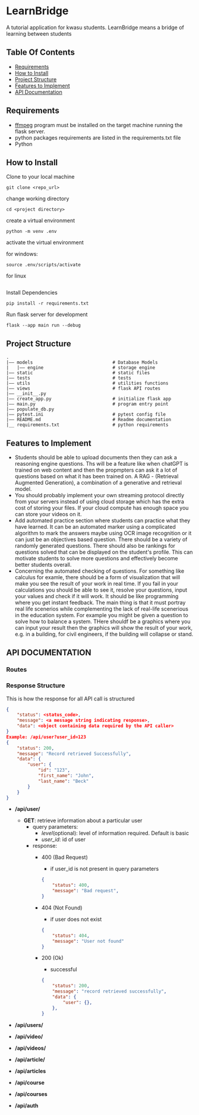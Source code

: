 # LearnBridge

A tutorial application for kwasu students. LearnBridge means a bridge of learning between students

## Table Of Contents

- [Requirements](#requirements)
- [How to Install](#how-to-install)
- [Project Structure](#project-structure)
- [Features to Implement](#features-to-implement)
- [API Documentation](#api-documentation)

## Requirements

- [ffmpeg](https://www.ffmpeg.org/) program must be installed on the target machine running the flask server.
- python packages requirements are listed in the requirements.txt file
- Python

## How to Install

Clone to your local machine

```shell
git clone <repo_url>
```

change working directory

```shell
cd <project directory>
```

create a virtual environment

```shell
python -m venv .env
```

activate the virtual environment

for windows:

```shell
source .env/scripts/activate
```

for linux

```shell

```

Install Dependencies

```shell
pip install -r requirements.txt
```

Run flask server for development

```shell
flask --app main run --debug
```

## Project Structure

```text
.
|—— models                              # Database Models
|   |—— engine                          # storage engine
|—— static                              # static files
|—— tests                               # tests
|—— utils                               # utilities functions
|—— views                               # flask API routes
|—— __init__.py
|—— create_app.py                       # initialize flask app
|—— main.py                             # program entry point
|—— populate_db.py
|—— pytest.ini                          # pytest config file
|—— README.md                           # Readme documentation
|__ requirements.txt                    # python requirements
```

## Features to Implement

- Students should be able to upload documents then they can ask a reasoning engine questions. Ths will be a feature like when chatGPT is trained on web content and then the propmpters can ask it a lot of questions based on what it has been trained on. A RAG - (Retrieval Augmented Generation), a combination of a generative and retrieval model.
- You should probably implement your own streaming protocol directly from your servers instead of using cloud storage which has the extra cost of storing your files. If your cloud compute has enough space you can store your videos on it.
- Add automated practice section where students can practice what they have learned. It can be an automated marker using a complicated algorithm to mark the answers maybe using OCR image recognition or it can just be an objectives based question. There should be a variety of randomly generated questions. There should also be rankings for questions solved that can be displayed on the student's profile. This can motivate students to solve more questions and effectively become better students overall.
- Concerning the automated checking of questions. For something like calculus for examle, there should be a form of visualization that will make you see the result of your work in real time. If you fail in your calculations you should be able to see it, resolve your questions, input your values and check if it will work. It should be like programming where you get instant feedback. The main thing is that it must portray real life scenerios while complementing the lack of real-life scenerious in the education system. For example you might be given a question to solve how to balance a system. THere shouldf be a graphics where you can input your result then the graphics will show the result of your work, e.g. in a building, for civil engineers, if the building will collapse or stand.

## API DOCUMENTATION

### Routes

### Response Structure

This is how the response for all API call is structured

```json
{
    "status": <status_code>,
    "message": <a message string indicating response>,
    "data": <object containing data required by the API caller>
}
Example: /api/user?user_id=123
{
    "status": 200,
    "message": "Record retrieved Successfully",
    "data": {
        "user": {
            "id": "123",
            "first_name": "John",
            "last_name": "Beck"
        }
    }
}
```

- **/api/user/**
  - **GET**: retrieve information about a particular user
    - query parameters:
      - *level*(optional): level of information required. Default is basic
      - *user_id*: id of user
    - response:
      - 400 (Bad Request)
        - if user_id is not present in query parameters

        ```json
        {
            "status": 400,
            "message": "Bad request",
        }
        ```

      - 404 (Not Found)
        - if user does not exist

        ```json
        {
            "status": 404,
            "message": "User not found"
        }
        ```

      - 200 (Ok)
        - successful

        ```json
        {
            "status": 200,
            "message": "record retrieved successfully",
            "data": {
                "user": {},
            },
        }
        ```

- **/api/users/**
- **/api/video/**
- **/api/videos/**
- **/api/article/**
- **/api/articles**
- **/api/course**
- **/api/courses**
- **/api/auth**
